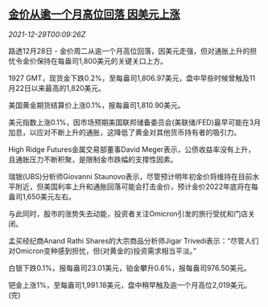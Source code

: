 <!--1640737862000-->
[金价从逾一个月高位回落 因美元上涨](https://cn.reuters.com/article/precious-metals-1228-tues-idCNKBS2J8009)
------

<div><i>2021-12-29T00:09:26Z</i></div><p>路透12月28日 - 金价周二从逾一个月高位回落，因美元走强，但对通胀上升的担忧令金价保持在每盎司1,800美元的关键关口上方。</p><p>1927 GMT，现货金下跌0.2%，至每盎司1,806.97美元，盘中早些时候曾触及11月22日以来最高的1,820美元。</p><p>美国黄金期货结算价上涨0.1%，报每盎司1,810.90美元。</p><p>美元指数上涨0.1%，因市场预期美国联邦储备委员会(美联储/FED)最早可能在3月加息，以应对不断上升的通胀，这降低了黄金对其他货币持有者的吸引力。</p><p>High Ridge Futures金属交易部董事David Meger表示，公债收益率没有上升，且通胀压力不断积聚，是限制金市跌幅的支撑性因素。</p><p>瑞银(UBS)分析师Giovanni Staunovo表示，尽管预计明年初金价将维持在目前水平附近，但美国利率上升和通胀回落可能会打击金价，预计金价2022年底将在每盎司1,650美元左右。</p><p>与此同时，股市的涨势失去动能，投资者关注Omicron引发的旅行受扰和门店关闭。</p><p>孟买经纪商Anand Rathi Shares的大宗商品分析师Jigar Trivedi表示：“尽管人们对Omicron变种感到担忧，但(对黄金的)投资需求相当平淡。”</p><p>白银下跌0.1%，报每盎司23.01美元，铂金攀升0.6%，报每盎司976.50美元。</p><p>钯金上涨1%，至每盎司1,991.18美元，盘中稍早触及逾一个月高位2,019美元。(完)</p>
